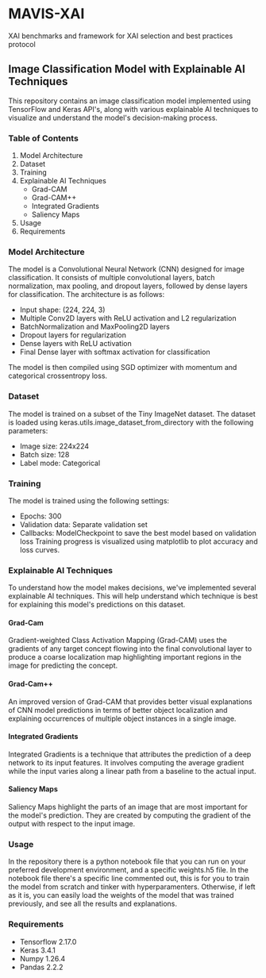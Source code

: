 # MAVIS-XAI
XAI benchmarks and framework for XAI selection and best practices protocol

## Image Classification Model with Explainable AI Techniques
This repository contains an image classification model implemented using TensorFlow and Keras API's, along with various explainable AI techniques to visualize and understand the model's decision-making process.
### Table of Contents

1. Model Architecture
2. Dataset
3. Training
4. Explainable AI Techniques
    - Grad-CAM
    - Grad-CAM++
    - Integrated Gradients
    - Saliency Maps
5. Usage
6. Requirements

### Model Architecture
The model is a Convolutional Neural Network (CNN) designed for image classification. It consists of multiple convolutional layers, batch normalization, max pooling, and dropout layers, followed by dense layers for classification. The architecture is as follows:

+ Input shape: (224, 224, 3)
+ Multiple Conv2D layers with ReLU activation and L2 regularization
+ BatchNormalization and MaxPooling2D layers
+ Dropout layers for regularization
+ Dense layers with ReLU activation
+ Final Dense layer with softmax activation for classification

The model is then compiled using SGD optimizer with momentum and categorical crossentropy loss.

### Dataset
The model is trained on a subset of the Tiny ImageNet dataset. The dataset is loaded using keras.utils.image_dataset_from_directory with the following parameters:
+ Image size: 224x224
+ Batch size: 128
+ Label mode: Categorical

### Training 
The model is trained using the following settings:
+ Epochs: 300
+ Validation data: Separate validation set
+ Callbacks: ModelCheckpoint to save the best model based on validation loss
Training progress is visualized using matplotlib to plot accuracy and loss curves.
### Explainable AI Techniques
To understand how the model makes decisions, we've implemented several explainable AI techniques. This will help understand which technique is best for explaining this model's predictions on this dataset.
#### Grad-Cam
Gradient-weighted Class Activation Mapping (Grad-CAM) uses the gradients of any target concept flowing into the final convolutional layer to produce a coarse localization map highlighting important regions in the image for predicting the concept.
#### Grad-Cam++
An improved version of Grad-CAM that provides better visual explanations of CNN model predictions in terms of better object localization and explaining occurrences of multiple object instances in a single image.
#### Integrated Gradients
Integrated Gradients is a technique that attributes the prediction of a deep network to its input features. It involves computing the average gradient while the input varies along a linear path from a baseline to the actual input.
#### Saliency Maps
Saliency Maps highlight the parts of an image that are most important for the model's prediction. They are created by computing the gradient of the output with respect to the input image.
### Usage
In the repository there is a python notebook file that you can run on your preferred development environment, and a specific weights.h5 file.
In the notebook file there's a specific line commented out, this is for you to train the model from scratch and tinker with hyperparamenters. Otherwise, if left as it is, you can easily load the weights of the model that was trained previously, and see all the results and explanations.
### Requirements
+ Tensorflow 2.17.0
+ Keras 3.4.1
+ Numpy 1.26.4
+ Pandas 2.2.2
